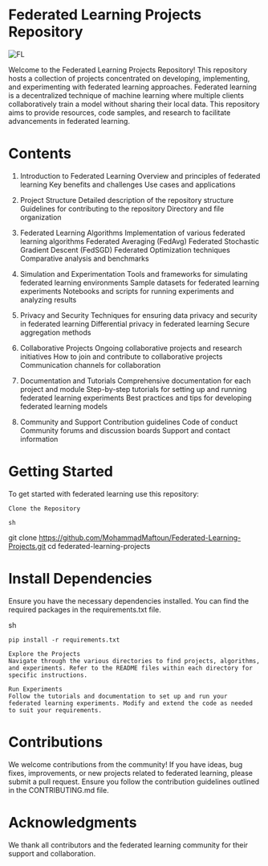 # Federated Learning Projects Repository

![FL](https://miro.medium.com/v2/resize:fit:1400/0*mT-ml9Cuw0W4jIe_)

Welcome to the Federated Learning Projects Repository! This repository hosts a collection of projects concentrated on developing, implementing, and experimenting with federated learning approaches. Federated learning is a decentralized technique of machine learning where multiple clients  collaboratively train a model without sharing their local data. This repository aims to provide resources, code samples, and research to facilitate advancements in federated learning.

# Contents

   1. Introduction to Federated Learning
        Overview and principles of federated learning
        Key benefits and challenges
        Use cases and applications

   2. Project Structure
        Detailed description of the repository structure
        Guidelines for contributing to the repository
        Directory and file organization

  3. Federated Learning Algorithms
        Implementation of various federated learning algorithms
            Federated Averaging (FedAvg)
            Federated Stochastic Gradient Descent (FedSGD)
            Federated Optimization techniques
        Comparative analysis and benchmarks

  4. Simulation and Experimentation
        Tools and frameworks for simulating federated learning environments
        Sample datasets for federated learning experiments
        Notebooks and scripts for running experiments and analyzing results

  5.  Privacy and Security
        Techniques for ensuring data privacy and security in federated learning
        Differential privacy in federated learning
        Secure aggregation methods

  6.  Collaborative Projects
        Ongoing collaborative projects and research initiatives
        How to join and contribute to collaborative projects
        Communication channels for collaboration

  7.  Documentation and Tutorials
        Comprehensive documentation for each project and module
        Step-by-step tutorials for setting up and running federated learning experiments
        Best practices and tips for developing federated learning models

  8.  Community and Support
        Contribution guidelines
        Code of conduct
        Community forums and discussion boards
        Support and contact information

# Getting Started

To get started with federated learning use this repository:

    Clone the Repository

    sh

git clone https://github.com/MohammadMaftoun/Federated-Learning-Projects.git
cd federated-learning-projects

# Install Dependencies
Ensure you have the necessary dependencies installed. You can find the required packages in the requirements.txt file.

sh

    pip install -r requirements.txt

    Explore the Projects
    Navigate through the various directories to find projects, algorithms, and experiments. Refer to the README files within each directory for specific instructions.

    Run Experiments
    Follow the tutorials and documentation to set up and run your federated learning experiments. Modify and extend the code as needed to suit your requirements.

# Contributions

We welcome contributions from the community! If you have ideas, bug fixes, improvements, or new projects related to federated learning, please submit a pull request. Ensure you follow the contribution guidelines outlined in the CONTRIBUTING.md file.

# Acknowledgments

We thank all contributors and the federated learning community for their support and collaboration.
